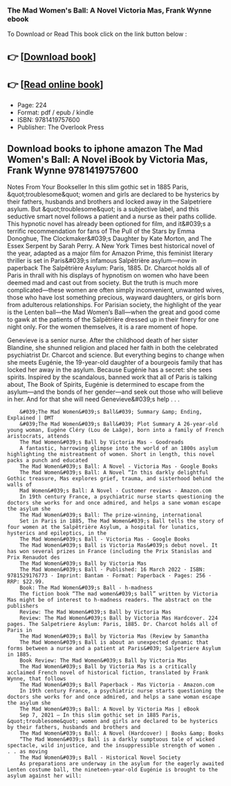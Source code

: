 ### The Mad Women's Ball: A Novel Victoria Mas, Frank Wynne ebook

To Download or Read This book click on the link button below :

## 👉  [**[Download book](http://ebooksharez.info/download.php?group=book&from=github.com&id=645044&lnk=1063 "Download book")**]

## 👉  [**[Read online book](http://ebooksharez.info/download.php?group=book&from=github.com&id=645044&lnk=1063 "Read online book")**]


* Page: 224
* Format: pdf / epub / kindle
* ISBN: 9781419757600
* Publisher: The Overlook Press



## Download books to iphone amazon The Mad Women's Ball: A Novel iBook by Victoria Mas, Frank Wynne 9781419757600



Notes From Your Bookseller In this slim gothic set in 1885 Paris, &amp;quot;troublesome&amp;quot; women and girls are declared to be hysterics by their fathers, husbands and brothers and locked away in the Salpetriere asylum. But &amp;quot;troublesome&amp;quot; is a subjective label, and this seductive smart novel follows a patient and a nurse as their paths collide. This hypnotic novel has already been optioned for film, and it&amp;#039;s a terrific recommendation for fans of The Pull of the Stars by Emma Donoghue, The Clockmaker&amp;#039;s Daughter by Kate Morton, and The Essex Serpent by Sarah Perry. A New York Times best historical novel of the year, adapted as a major film for Amazon Prime, this feminist literary thriller is set in Paris&amp;#039;s infamous Salpêtrière asylum—now in paperback The Salpêtrière Asylum: Paris, 1885. Dr. Charcot holds all of Paris in thrall with his displays of hypnotism on women who have been deemed mad and cast out from society. But the truth is much more complicated—these women are often simply inconvenient, unwanted wives, those who have lost something precious, wayward daughters, or girls born from adulterous relationships. For Parisian society, the highlight of the year is the Lenten ball—the Mad Women’s Ball—when the great and good come to gawk at the patients of the Salpêtrière dressed up in their finery for one night only. For the women themselves, it is a rare moment of hope.

 Genevieve is a senior nurse. After the childhood death of her sister Blandine, she shunned religion and placed her faith in both the celebrated psychiatrist Dr. Charcot and science. But everything begins to change when she meets Eugénie, the 19-year-old daughter of a bourgeois family that has locked her away in the asylum. Because Eugénie has a secret: she sees spirits. Inspired by the scandalous, banned work that all of Paris is talking about, The Book of Spirits, Eugénie is determined to escape from the asylum—and the bonds of her gender—and seek out those who will believe in her. And for that she will need Genevieve&amp;#039;s help . . .


        &#039;The Mad Women&#039;s Ball&#039; Summary &amp; Ending, Explained | DMT
        &#039;The Mad Women&#039;s Ball&#039; Plot Summary A 26-year-old young woman, Eugéne Cléry (Lou de Laâge), born into a family of French aristocrats, attends 
        The Mad Women&#039;s Ball by Victoria Mas - Goodreads
        A fantastic, harrowing glimpse into the world of an 1800s asylum highlighting the mistreatment of women. Short in length, this novel packs a punch and educated 
        The Mad Women&#039;s Ball: A Novel - Victoria Mas - Google Books
        The Mad Women&#039;s Ball: A Novel “In this darkly delightful Gothic treasure, Mas explores grief, trauma, and sisterhood behind the walls of 
        Mad Women&#039;s Ball: A Novel › Customer reviews - Amazon.com
        In 19th century France, a psychiatric nurse starts questioning the doctors she works for and once admired, and helps a sane woman escape the asylum she 
        The Mad Women&#039;s Ball: The prize-winning, international
        Set in Paris in 1885, The Mad Women&#039;s Ball tells the story of four women at the Salpêtrière Asylum, a hospital for lunatics, hysterics and epileptics, in the 
        The Mad Women&#039;s Ball - Victoria Mas - Google Books
        The Mad Women&#039;s Ball is Victoria Mas&#039;s debut novel. It has won several prizes in France (including the Prix Stanislas and Prix Renaudot des 
        The Mad Women&#039;s Ball by Victoria Mas
        The Mad Women&#039;s Ball · Published: 16 March 2022 · ISBN: 9781529176773 · Imprint: Bantam · Format: Paperback · Pages: 256 · RRP: $22.99.
        Book: The Mad Women&#039;s Ball - h-madness
        The fiction book “The mad women&#039;s ball” written by Victoria Mas might be of interest to h-madness readers. The abstract on the publishers 
        Review: The Mad Women&#039;s Ball by Victoria Mas
        Review: The Mad Women&#039;s Ball by Victoria Mas Hardcover. 224 pages. The Salpetriere Asylum: Paris, 1885. Dr. Charcot holds all of Paris in 
        The Mad Women&#039;s Ball by Victoria Mas (Review by Samantha
        The Mad Women&#039;s Ball is about an unexpected dynamic that forms between a nurse and a patient at Paris&#039; Salpetriere Asylum in 1885.
        Book Review: The Mad Women&#039;s Ball by Victoria Mas
        The Mad Women&#039;s Ball by Victoria Mas is a critically acclaimed French novel of historical fiction, translated by Frank Wynne, that follows 
        The Mad Women&#039;s Ball Paperback - Mas Victoria - Amazon.com
        In 19th century France, a psychiatric nurse starts questioning the doctors she works for and once admired, and helps a sane woman escape the asylum she 
        The Mad Women&#039;s Ball: A Novel by Victoria Mas | eBook
        Sep 7, 2021 — In this slim gothic set in 1885 Paris, &quot;troublesome&quot; women and girls are declared to be hysterics by their fathers, husbands and brothers and 
        The Mad Women&#039;s Ball: A Novel (Hardcover) | Books &amp; Books
        “The Mad Women&#039;s Ball is a darkly sumptuous tale of wicked spectacle, wild injustice, and the insuppressible strength of women . . . as moving 
        The Mad Women&#039;s Ball - Historical Novel Society
        As preparations are underway in the asylum for the eagerly awaited Lenten costume ball, the nineteen-year-old Eugénie is brought to the asylum against her will: 
    




